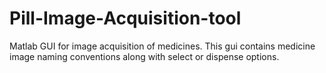 # Pill-Image-Acquisition-tool
Matlab GUI for image acquisition of medicines. This gui contains medicine image naming conventions along with select or dispense options.
